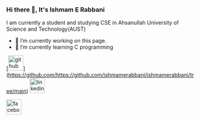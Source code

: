 ### Hi there 👋, It's Ishmam E Rabbani
I am currently a student and studying CSE in Ahsanullah University of Science and Technology(AUST)

- 🔭 I’m currently working on this page. 
- 🌱 I’m currently learning C programming 

 [<img src='https://cdn.jsdelivr.net/npm/simple-icons@3.0.1/icons/github.svg' alt='github' height='40'>]
(https://github.com/https://github.com/ishmamerabbani/ishmamerabbani/tree/main)
[<img src='https://cdn.jsdelivr.net/npm/simple-icons@3.0.1/icons/linkedin.svg' alt='linkedin' height='40'>](https://www.linkedin.com/in/IshmamERabbani/) 

[<img src='https://cdn.jsdelivr.net/npm/simple-icons@3.0.1/icons/facebook.svg' alt='facebook' height='40'>](https://www.facebook.com/IshmamERabbani)  
